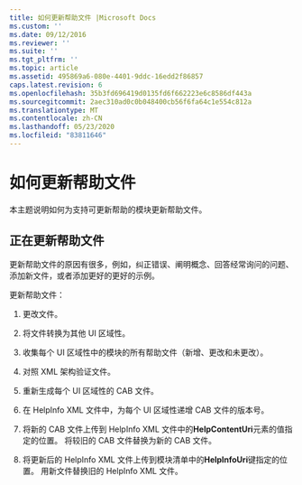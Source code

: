 ```yaml
---
title: 如何更新帮助文件 |Microsoft Docs
ms.custom: ''
ms.date: 09/12/2016
ms.reviewer: ''
ms.suite: ''
ms.tgt_pltfrm: ''
ms.topic: article
ms.assetid: 495869a6-080e-4401-9ddc-16edd2f86857
caps.latest.revision: 6
ms.openlocfilehash: 35b3fd696419d0135fd6f662223e6c8586df443a
ms.sourcegitcommit: 2aec310ad0c0b048400cb56f6fa64c1e554c812a
ms.translationtype: MT
ms.contentlocale: zh-CN
ms.lasthandoff: 05/23/2020
ms.locfileid: "83811646"
---
```

# <a name="how-to-update-help-files"></a>如何更新帮助文件

本主题说明如何为支持可更新帮助的模块更新帮助文件。

## <a name="updating-help-files"></a>正在更新帮助文件

更新帮助文件的原因有很多，例如，纠正错误、阐明概念、回答经常询问的问题、添加新文件，或者添加更好的更好的示例。

更新帮助文件：

1. 更改文件。

2. 将文件转换为其他 UI 区域性。

3. 收集每个 UI 区域性中的模块的所有帮助文件（新增、更改和未更改）。

4. 对照 XML 架构验证文件。

5. 重新生成每个 UI 区域性的 CAB 文件。

6. 在 HelpInfo XML 文件中，为每个 UI 区域性递增 CAB 文件的版本号。

7. 将新的 CAB 文件上传到 HelpInfo XML 文件中的**HelpContentUri**元素的值指定的位置。 将较旧的 CAB 文件替换为新的 CAB 文件。

8. 将更新后的 HelpInfo XML 文件上传到模块清单中的**HelpInfoUri**键指定的位置。 用新文件替换旧的 HelpInfo XML 文件。
